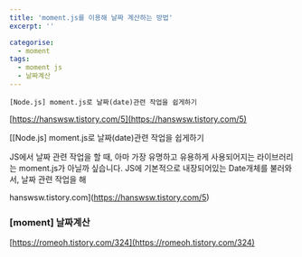 ```yaml
---
title: 'moment.js를 이용해 날짜 계산하는 방법'
excerpt: ''

categorise:
  - moment
tags:
  - moment js
  - 날짜계산
---
```


```
[Node.js] moment.js로 날짜(date)관련 작업을 쉽게하기
```

[https://hanswsw.tistory.com/5](https://hanswsw.tistory.com/5)

[\[Node.js\] moment.js로 날짜(date)관련 작업을 쉽게하기

JS에서 날짜 관련 작업을 할 때, 아마 가장 유명하고 유용하게 사용되어지는 라이브러리는 moment.js가 아닐까 싶습니다. JS에 기본적으로 내장되어있는 Date개체를 불러와서, 날짜 관련 작업을 해

hanswsw.tistory.com](https://hanswsw.tistory.com/5)

### \[moment\] 날짜계산

[https://romeoh.tistory.com/324](https://romeoh.tistory.com/324)
